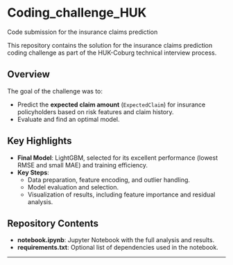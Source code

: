# Coding_challenge_HUK
Code submission for the insurance claims prediction

This repository contains the solution for the insurance claims prediction coding challenge as part of the HUK-Coburg technical interview process.

## Overview

The goal of the challenge was to:
- Predict the **expected claim amount** (`ExpectedClaim`) for insurance policyholders based on risk features and claim history.
- Evaluate and find an optimal model.

## Key Highlights

- **Final Model**: LightGBM, selected for its excellent performance (lowest RMSE and small MAE) and training efficiency.
- **Key Steps**:
  - Data preparation, feature encoding, and outlier handling.
  - Model evaluation and selection.
  - Visualization of results, including feature importance and residual analysis.

## Repository Contents

- **notebook.ipynb**: Jupyter Notebook with the full analysis and results.
- **requirements.txt**: Optional list of dependencies used in the notebook.

---